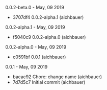 0.0.2-beta.0 - May, 09 2019

* 3707df4 0.0.2-alpha.1 (aichbauer)

0.0.2-alpha.1 - May, 09 2019

* f5040c9 0.0.2-alpha.0 (aichbauer)

0.0.2-alpha.0 - May, 09 2019

* c0591bf 0.0.1 (aichbauer)

0.0.1 - May, 09 2019

* bacac92 Chore: change name (aichbauer)
* 7d7d5c7 Initial commit (aichbauer)

